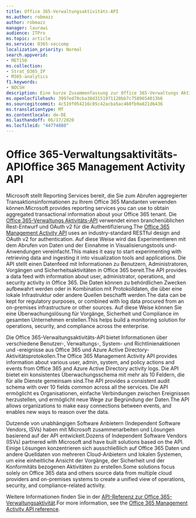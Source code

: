 ```yaml
---
title: Office 365-Verwaltungsaktivitäts-API
ms.author: robmazz
author: robmazz
manager: laurawi
audience: ITPro
ms.topic: article
ms.service: O365-seccomp
localization_priority: Normal
search.appverid:
- MET150
ms.collection:
- Strat_O365_IP
- M365-analytics
f1.keywords:
- NOCSH
description: Eine kurze Zusammenfassung zur Office 365-Verwaltungs Aktivitäts-API.
ms.openlocfilehash: 3997ed70cba38d3151971120bb7c7589654013b6
ms.sourcegitcommit: 4c519f054216c05c42acba5ac460fb9a821d6436
ms.translationtype: MT
ms.contentlocale: de-DE
ms.lasthandoff: 06/17/2020
ms.locfileid: "44774880"
---
```

# <a name="office-365-management-activity-api"></a><span data-ttu-id="bd3e0-103">Office 365-Verwaltungsaktivitäts-API</span><span class="sxs-lookup"><span data-stu-id="bd3e0-103">Office 365 Management Activity API</span></span>

<span data-ttu-id="bd3e0-104">Microsoft stellt Reporting Services bereit, die Sie zum Abrufen aggregierter Transaktionsinformationen zu Ihrem Office 365 Mandanten verwenden können.</span><span class="sxs-lookup"><span data-stu-id="bd3e0-104">Microsoft provides reporting services you can use to obtain aggregated transactional information about your Office 365 tenant.</span></span> <span data-ttu-id="bd3e0-105">Die [Office 365-Verwaltungs Aktivitäts-API](https://docs.microsoft.com/office/office-365-management-api/office-365-management-apis-overview#office-365-management-activity-api) verwendet einen branchenüblichen Rest-Entwurf und OAuth v2 für die Authentifizierung.</span><span class="sxs-lookup"><span data-stu-id="bd3e0-105">The [Office 365 Management Activity API](https://docs.microsoft.com/office/office-365-management-api/office-365-management-apis-overview#office-365-management-activity-api) uses an industry-standard RESTful design and OAuth v2 for authentication.</span></span> <span data-ttu-id="bd3e0-106">Auf diese Weise wird das Experimentieren mit dem Abrufen von Daten und der Einnahme in Visualisierungstools und-Anwendungen vereinfacht.</span><span class="sxs-lookup"><span data-stu-id="bd3e0-106">This makes it easy to start experimenting with retrieving data and ingesting it into visualization tools and applications.</span></span> <span data-ttu-id="bd3e0-107">Die API stellt einen Datenfeed mit Informationen zu Benutzern, Administratoren, Vorgängen und Sicherheitsaktivitäten in Office 365 bereit.</span><span class="sxs-lookup"><span data-stu-id="bd3e0-107">The API provides a data feed with information about user, administrator, operations, and security activity in Office 365.</span></span> <span data-ttu-id="bd3e0-108">Die Daten können zu behördlichen Zwecken aufbewahrt werden oder in Kombination mit Protokolldaten, die über eine lokale Infrastruktur oder andere Quellen beschafft werden.</span><span class="sxs-lookup"><span data-stu-id="bd3e0-108">The data can be kept for regulatory purposes, or combined with log data procured from an on-premises infrastructure or other sources.</span></span> <span data-ttu-id="bd3e0-109">Auf diese Weise können Sie eine Überwachungslösung für Vorgänge, Sicherheit und Compliance im gesamten Unternehmen erstellen.</span><span class="sxs-lookup"><span data-stu-id="bd3e0-109">This helps build a monitoring solution for operations, security, and compliance across the enterprise.</span></span>

<span data-ttu-id="bd3e0-110">Die Office 365-Verwaltungsaktivitäts-API bietet Informationen über verschiedene Benutzer-, Verwaltungs-, System- und Richtlinienaktionen und -ereignisse aus Office 365 und Azure Active Directory-Aktivitätsprotokollen.</span><span class="sxs-lookup"><span data-stu-id="bd3e0-110">The Office 365 Management Activity API provides information about various user, admin, system, and policy actions and events from Office 365 and Azure Active Directory activity logs.</span></span> <span data-ttu-id="bd3e0-111">Die API bietet ein konsistentes Überwachungsschema mit mehr als 10 Feldern, die für alle Dienste gemeinsam sind.</span><span class="sxs-lookup"><span data-stu-id="bd3e0-111">The API provides a consistent audit schema with over 10 fields common across all the services.</span></span> <span data-ttu-id="bd3e0-112">Die API ermöglicht es Organisationen, einfache Verbindungen zwischen Ereignissen herzustellen, und ermöglicht neue Wege zur Begründung der Daten.</span><span class="sxs-lookup"><span data-stu-id="bd3e0-112">The API allows organizations to make easy connections between events, and enables new ways to reason over the data.</span></span>

<span data-ttu-id="bd3e0-113">Dutzende von unabhängigen Software Anbietern (Independent Software Vendors, ISVs) haben mit Microsoft zusammenarbeiten und Lösungen basierend auf der API entwickelt.</span><span class="sxs-lookup"><span data-stu-id="bd3e0-113">Dozens of Independent Software Vendors (ISVs) partnered with Microsoft and have built solutions based on the API.</span></span> <span data-ttu-id="bd3e0-114">Einige Lösungen konzentrieren sich ausschließlich auf Office 365 Daten und andere Quelldaten von mehreren Cloud-Anbietern und lokalen Systemen, um eine einheitliche Ansicht der Vorgänge, der Sicherheit und der Konformitäts bezogenen Aktivitäten zu erstellen.</span><span class="sxs-lookup"><span data-stu-id="bd3e0-114">Some solutions focus solely on Office 365 data and others source data from multiple cloud providers and on-premises systems to create a unified view of operations, security, and compliance-related activity.</span></span> 

<span data-ttu-id="bd3e0-115">Weitere Informationen finden Sie in der [API-Referenz zur Office 365-Verwaltungsaktivität](https://docs.microsoft.com/office/office-365-management-api/office-365-management-activity-api-reference).</span><span class="sxs-lookup"><span data-stu-id="bd3e0-115">For more information, see the [Office 365 Management Activity API reference](https://docs.microsoft.com/office/office-365-management-api/office-365-management-activity-api-reference).</span></span>
